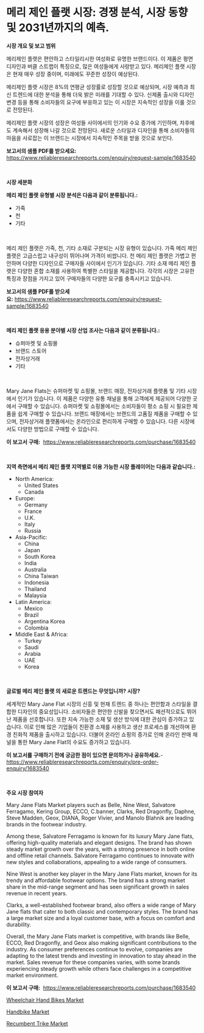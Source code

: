 <p><h1>메리 제인 플랫 시장: 경쟁 분석, 시장 동향 및 2031년까지의 예측.</h1></p><p><strong>시장 개요 및 보고 범위</strong></p>
<p><p>메리제인 플랫은 편안하고 스타일리시한 여성화로 유명한 브랜드이다. 이 제품은 평면 디자인과 버클 스트랩이 특징으로, 많은 여성들에게 사랑받고 있다. 메리제인 플랫 시장은 현재 매우 성장 중이며, 미래에도 꾸준한 성장이 예상된다. </p><p>메리제인 플랫 시장은 8%의 연평균 성장률로 성장할 것으로 예상되며, 시장 예측과 최신 트렌드에 대한 분석을 통해 더욱 밝은 미래를 기대할 수 있다. 신제품 출시와 디자인 변경 등을 통해 소비자들의 요구에 부응하고 있는 이 시장은 지속적인 성장을 이룰 것으로 전망된다.</p><p>메리제인 플랫 시장의 성장은 여성들 사이에서의 인기와 수요 증가에 기인하며, 차후에도 계속해서 성장해 나갈 것으로 전망된다. 새로운 스타일과 디자인을 통해 소비자들의 마음을 사로잡는 이 브랜드는 시장에서 지속적인 주목을 받을 것으로 보인다.</p></p>
<p><strong>보고서의 샘플 PDF를 받으세요:</strong> <a href="https://www.reliableresearchreports.com/enquiry/request-sample/1683540">https://www.reliableresearchreports.com/enquiry/request-sample/1683540</a></p>
<p>&nbsp;</p>
<p><strong>시장 세분화</strong></p>
<p><strong>메리 제인 플랫 유형별 시장 분석은 다음과 같이 분류됩니다.:</strong></p>
<p><ul><li>가죽</li><li>천</li><li>기타</li></ul></p>
<p>&nbsp;</p>
<p><p>메리 제인 플랫은 가죽, 천, 기타 소재로 구분되는 시장 유형이 있습니다. 가죽 메리 제인 플랫은 고급스럽고 내구성이 뛰어나며 가격이 비쌉니다. 천 메리 제인 플랫은 가볍고 편안하며 다양한 디자인으로 구매자들 사이에서 인기가 있습니다. 기타 소재 메리 제인 플랫은 다양한 혼합 소재를 사용하여 특별한 스타일을 제공합니다. 각각의 시장은 고유한 특징과 장점을 가지고 있어 구매자들의 다양한 요구를 충족시키고 있습니다.</p></p>
<p><strong>보고서의 샘플 PDF를 받으세요:</strong>&nbsp;<a href="https://www.reliableresearchreports.com/enquiry/request-sample/1683540">https://www.reliableresearchreports.com/enquiry/request-sample/1683540</a></p>
<p>&nbsp;</p>
<p><strong> 메리 제인 플랫 응용 분야별 시장 산업 조사는 다음과 같이 분류됩니다.:</strong></p>
<p><ul><li>슈퍼마켓 및 쇼핑몰</li><li>브랜드 스토어</li><li>전자상거래</li><li>기타</li></ul></p>
<p>&nbsp;</p>
<p><p>Mary Jane Flats는 슈퍼마켓 및 쇼핑몰, 브랜드 매장, 전자상거래 플랫폼 및 기타 시장에서 인기가 있습니다. 이 제품은 다양한 유통 채널을 통해 고객에게 제공되어 다양한 곳에서 구매할 수 있습니다. 슈퍼마켓 및 쇼핑몰에서는 소비자들이 평소 쇼핑 시 필요한 제품을 쉽게 구매할 수 있습니다. 브랜드 매장에서는 브랜드의 고품질 제품을 구매할 수 있으며, 전자상거래 플랫폼에서는 온라인으로 편리하게 구매할 수 있습니다. 다른 시장에서도 다양한 방법으로 구매할 수 있습니다.</p></p>
<p><strong>이 보고서 구매:</strong>&nbsp; <a href="https://www.reliableresearchreports.com/purchase/1683540">https://www.reliableresearchreports.com/purchase/1683540</a></p>
<p>&nbsp;</p>
<p><strong>지역 측면에서 메리 제인 플랫 지역별로 이용 가능한 시장 플레이어는 다음과 같습니다.:</strong></p>
<p><ul>
    <li>
        North America:
        <ul>
            <li>United States</li>
            <li>Canada</li>
        </ul>
    </li>
    <li>
        Europe:
        <ul>
            <li>Germany</li>
            <li>France</li>
            <li>U.K.</li>
            <li>Italy</li>
            <li>Russia</li>
        </ul>
    </li>
    <li>
        Asia-Pacific:
        <ul>
            <li>China</li>
            <li>Japan</li>
            <li>South Korea</li>
            <li>India</li>
            <li>Australia</li>
            <li>China Taiwan</li>
            <li>Indonesia</li>
            <li>Thailand</li>
            <li>Malaysia</li>
        </ul>
    </li>
    <li>
        Latin America:
        <ul>
            <li>Mexico</li>
            <li>Brazil</li>
            <li>Argentina Korea</li>
            <li>Colombia</li>
        </ul>
    </li>
    <li>
        Middle East & Africa:
        <ul>
            <li>Turkey</li>
            <li>Saudi</li>
            <li>Arabia</li>
            <li>UAE</li>
            <li>Korea</li>
        </ul>
    </li>
    </ul></p>
<p>&nbsp;</p>
<p><strong>글로벌 메리 제인 플랫 의 새로운 트렌드는 무엇입니까? 시장?</strong></p>
<p><p>세계적인 Mary Jane Flat 시장의 신흥 및 현재 트렌드 중 하나는 편안함과 스타일을 결합한 디자인의 중요성입니다. 소비자들은 편안한 신발을 찾으면서도 패션적으로도 뛰어난 제품을 선호합니다. 또한 지속 가능한 소재 및 생산 방식에 대한 관심이 증가하고 있습니다. 이로 인해 많은 기업들이 친환경 소재를 사용하고 생산 프로세스를 개선하며 환경 친화적 제품을 출시하고 있습니다. 더불어 온라인 쇼핑의 증가로 인해 온라인 판매 채널을 통한 Mary Jane Flat의 수요도 증가하고 있습니다.</p></p>
<p><strong>이 보고서를 구매하기 전에 궁금한 점이 있으면 문의하거나 공유하세요.</strong>- <a href="https://www.reliableresearchreports.com/enquiry/pre-order-enquiry/1683540">https://www.reliableresearchreports.com/enquiry/pre-order-enquiry/1683540</a></p>
<p>&nbsp;</p>
<p><strong>주요 시장 참여자</strong></p>
<p><p>Mary Jane Flats Market players such as Belle, Nine West, Salvatore Ferragamo, Kering Group, ECCO, C.banner, Clarks, Red Dragonfly, Daphne, Steve Madden, Geox, DIANA, Roger Vivier, and Manolo Blahnik are leading brands in the footwear industry.</p><p>Among these, Salvatore Ferragamo is known for its luxury Mary Jane flats, offering high-quality materials and elegant designs. The brand has shown steady market growth over the years, with a strong presence in both online and offline retail channels. Salvatore Ferragamo continues to innovate with new styles and collaborations, appealing to a wide range of consumers.</p><p>Nine West is another key player in the Mary Jane Flats market, known for its trendy and affordable footwear options. The brand has a strong market share in the mid-range segment and has seen significant growth in sales revenue in recent years.</p><p>Clarks, a well-established footwear brand, also offers a wide range of Mary Jane flats that cater to both classic and contemporary styles. The brand has a large market size and a loyal customer base, with a focus on comfort and durability.</p><p>Overall, the Mary Jane Flats market is competitive, with brands like Belle, ECCO, Red Dragonfly, and Geox also making significant contributions to the industry. As consumer preferences continue to evolve, companies are adapting to the latest trends and investing in innovation to stay ahead in the market. Sales revenue for these companies varies, with some brands experiencing steady growth while others face challenges in a competitive market environment.</p></p>
<p><strong>이 보고서 구매:</strong>&nbsp;&nbsp;<a href="https://www.reliableresearchreports.com/purchase/1683540">https://www.reliableresearchreports.com/purchase/1683540</a></p>
<p><p><a href="https://github.com/nicoletavirag/Market-Research-Report-List-2/blob/main/wheelchair-hand-bikes-market.md">Wheelchair Hand Bikes Market</a></p><p><a href="https://github.com/mauripalmi/Market-Research-Report-List-2/blob/main/handbike-market.md">Handbike Market</a></p><p><a href="https://github.com/redneck06/Market-Research-Report-List-2/blob/main/recumbent-trike-market.md">Recumbent Trike Market</a></p></p>
